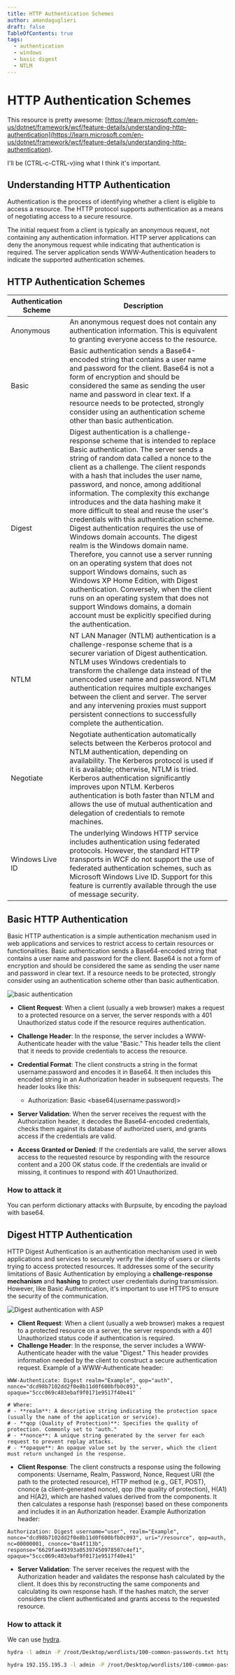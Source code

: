 ```yaml
---
title: HTTP Authentication Schemes
author: amandaguglieri
draft: false
TableOfContents: true
tags:
  - authentication
  - windows
  - basic digest
  - NTLM
---
```


# HTTP Authentication Schemes

This resource is pretty awesome: [https://learn.microsoft.com/en-us/dotnet/framework/wcf/feature-details/understanding-http-authentication](https://learn.microsoft.com/en-us/dotnet/framework/wcf/feature-details/understanding-http-authentication).

I'll be (CTRL-c-CTRL-v)ing what I think it's important.

## Understanding HTTP Authentication

Authentication is the process of identifying whether a client is eligible to access a resource. The HTTP protocol supports authentication as a means of negotiating access to a secure resource.

The initial request from a client is typically an anonymous request, not containing any authentication information. HTTP server applications can deny the anonymous request while indicating that authentication is required. The server application sends WWW-Authentication headers to indicate the supported authentication schemes. 

## HTTP Authentication Schemes



| Authentication Scheme | Description                                                                                                                                                                                                                                                                                                                                                                                                                                                                                                                                                                                                                                                                                                                                                                                                                                                                                                                               |     |
| --------------------- | ----------------------------------------------------------------------------------------------------------------------------------------------------------------------------------------------------------------------------------------------------------------------------------------------------------------------------------------------------------------------------------------------------------------------------------------------------------------------------------------------------------------------------------------------------------------------------------------------------------------------------------------------------------------------------------------------------------------------------------------------------------------------------------------------------------------------------------------------------------------------------------------------------------------------------------------- | --- |
| Anonymous             | An anonymous request does not contain any authentication information. This is equivalent to granting everyone access to the resource.                                                                                                                                                                                                                                                                                                                                                                                                                                                                                                                                                                                                                                                                                                                                                                                                     |     |
| Basic                 | Basic authentication sends a Base64-encoded string that contains a user name and password for the client. Base64 is not a form of encryption and should be considered the same as sending the user name and password in clear text. If a resource needs to be protected, strongly consider using an authentication scheme other than basic authentication.                                                                                                                                                                                                                                                                                                                                                                                                                                                                                                                                                                                |     |
| Digest                | Digest authentication is a challenge-response scheme that is intended to replace Basic authentication. The server sends a string of random data called a nonce to the client as a challenge. The client responds with a hash that includes the user name, password, and nonce, among additional information. The complexity this exchange introduces and the data hashing make it more difficult to steal and reuse the user's credentials with this authentication scheme. Digest authentication requires the use of Windows domain accounts. The digest realm is the Windows domain name. Therefore, you cannot use a server running on an operating system that does not support Windows domains, such as Windows XP Home Edition, with Digest authentication. Conversely, when the client runs on an operating system that does not support Windows domains, a domain account must be explicitly specified during the authentication. |     |
| NTLM                  | NT LAN Manager (NTLM) authentication is a challenge-response scheme that is a securer variation of Digest authentication. NTLM uses Windows credentials to transform the challenge data instead of the unencoded user name and password. NTLM authentication requires multiple exchanges between the client and server. The server and any intervening proxies must support persistent connections to successfully complete the authentication.                                                                                                                                                                                                                                                                                                                                                                                                                                                                                           |     |
| Negotiate             | Negotiate authentication automatically selects between the Kerberos protocol and NTLM authentication, depending on availability. The Kerberos protocol is used if it is available; otherwise, NTLM is tried. Kerberos authentication significantly improves upon NTLM. Kerberos authentication is both faster than NTLM and allows the use of mutual authentication and delegation of credentials to remote machines.                                                                                                                                                                                                                                                                                                                                                                                                                                                                                                                     |     |
| Windows Live ID       | The underlying Windows HTTP service includes authentication using federated protocols. However, the standard HTTP transports in WCF do not support the use of federated authentication schemes, such as Microsoft Windows Live ID. Support for this feature is currently available through the use of message security.                                                                                                                                                                                                                                                                                                                                                                                                                                                                                                                                                                                                                   |     |


## Basic HTTP Authentication

Basic HTTP authentication is a simple authentication mechanism used in web applications and services to restrict access to certain resources or functionalities. Basic authentication sends a Base64-encoded string that contains a user name and password for the client. Base64 is not a form of encryption and should be considered the same as sending the user name and password in clear text. If a resource needs to be protected, strongly consider using an authentication scheme other than basic authentication.

![basic authentication](img/basic-auth_00.png)

- **Client Request**: When a client (usually a web browser) makes a request to a protected resource on a server, the server responds with a 401 Unauthorized status code if the resource requires authentication.
- **Challenge Header**: In the response, the server includes a WWW-Authenticate header with the value "Basic." This header tells the client that it needs to provide credentials to access the resource.
- **Credential Format**: The client constructs a string in the format username:password and encodes it in Base64. It then includes this encoded string in an Authorization header in subsequent requests. The header looks like this:

	- Authorization: Basic <base64(username:password)>

- **Server Validation**: When the server receives the request with the Authorization header, it decodes the Base64-encoded credentials, checks them against its database of authorized users, and grants access if the credentials are valid.
- **Access Granted or Denied**: If the credentials are valid, the server allows access to the requested resource by responding with the resource content and a 200 OK status code. If the credentials are invalid or missing, it continues to respond with 401 Unauthorized.

### How to attack it

You can perform dictionary attacks with Burpsuite, by encoding the payload with base64.


## Digest HTTP Authentication

HTTP Digest Authentication is an authentication mechanism used in web
applications and services to securely verify the identity of users or clients
trying to access protected resources. It addresses some of the security limitations of Basic Authentication by employing a **challenge-response mechanism** and **hashing** to protect user credentials during transmission. However, like Basic Authentication, it's important to use HTTPS to ensure the security of the communication.

![Digest authentication with ASP](img/digest-auth_00.png)

- **Client Request**: When a client (usually a web browser) makes a request to a protected resource on a server, the server responds with a 401 Unauthorized status code if authentication is required.
- **Challenge Header**: In the response, the server includes a WWW-Authenticate header with the value "Digest." This header provides information needed by the client to construct a secure authentication request. Example of a WWW-Authenticate header:

```
WWW-Authenticate: Digest realm="Example", qop="auth", nonce="dcd98b7102dd2f0e8b11d0f600bfb0c093", opaque="5ccc069c403ebaf9f0171e9517f40e41"

# Where:
# - **realm**: A descriptive string indicating the protection space (usually the name of the application or service).
# - **qop (Quality of Protection)**: Specifies the quality of protection. Commonly set to "auth."
# - **nonce**: A unique string generated by the server for each request to prevent replay attacks.
# - **opaque**: An opaque value set by the server, which the client must return unchanged in the response.
```

- **Client Response**: The client constructs a response using the following components: Username, Realm, Password, Nonce, Request URI (the path to the protected resource), HTTP method (e.g., GET, POST), cnonce (a client-generated nonce), qop (the quality of protection), H(A1) and H(A2), which are hashed values derived from the components. It then calculates a response hash (response) based on these components and includes it in an Authorization header. Example Authorization header:

```
Authorization: Digest username="user", realm="Example", nonce="dcd98b7102dd2f0e8b11d0f600bfb0c093", uri="/resource", qop=auth, nc=00000001, cnonce="0a4f113b", response="6629fae49393a05397450978507c4ef1", opaque="5ccc069c403ebaf9f0171e9517f40e41"
```

- **Server Validation**: The server receives the request with the Authorization header and validates the response hash calculated by the client. It does this by reconstructing the same components and calculating its own response hash. If the hashes match, the server considers the client authenticated and grants access to the requested resource.

### How to attack it

We can use [hydra](hydra.md).

```bash
hydra -l admin -P /root/Desktop/wordlists/100-common-passwords.txt http-get://192.155.195.3/digest/

hydra 192.155.195.3 -l admin -P /root/Desktop/wordlists/100-common-passwords.txt http-get /digest/
```

